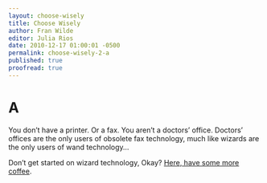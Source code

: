 ```yaml
---
layout: choose-wisely
title: Choose Wisely
author: Fran Wilde
editor: Julia Rios
date: 2010-12-17 01:00:01 -0500
permalink: choose-wisely-2-a
published: true
proofread: true
---
```



# A

You don’t have a printer. Or a fax. You aren’t a doctors’ office. Doctors’ offices are the only users of obsolete fax technology, much like wizards are the only users of wand technology…

Don’t get started on wizard technology, Okay? [Here, have some more coffee](/choose-wisely-2-b).
